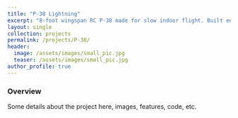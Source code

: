```yaml
---
title: "P-38 Lightning"
excerpt: "8-foot wingspan RC P-38 made for slow indoor flight. Built entirely from scratch."
layout: single
collection: projects
permalink: /projects/P-38/
header:
  image: /assets/images/small_pic.jpg
  teaser: /assets/images/small_pic.jpg
author_profile: true
---
```


### Overview

Some details about the project here, images, features, code, etc.